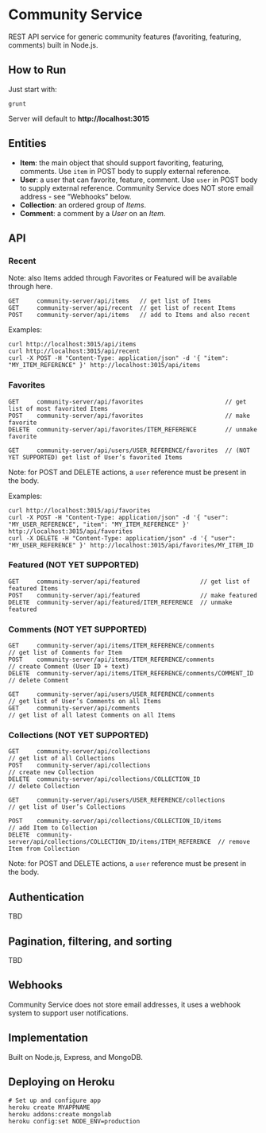 # Community Service

REST API service for generic community features (favoriting, featuring, comments) built in Node.js.


## How to Run

Just start with:

	grunt

Server will default to **http://localhost:3015**


## Entities

* **Item**: the main object that should support favoriting, featuring, comments. Use `item` in POST body to supply external reference.
* **User**: a user that can favorite, feature, comment. Use `user` in POST body to supply external reference. Community Service does NOT store email address - see “Webhooks” below.
* **Collection**: an ordered group of *Items*.
* **Comment**: a comment by a *User* on an *Item*.


## API

### Recent

Note: also Items added through Favorites or Featured will be available through here.

	GET     community-server/api/items   // get list of Items
	GET     community-server/api/recent  // get list of recent Items
	POST    community-server/api/items   // add to Items and also recent

Examples:

	curl http://localhost:3015/api/items
	curl http://localhost:3015/api/recent
	curl -X POST -H "Content-Type: application/json" -d '{ "item": "MY_ITEM_REFERENCE" }' http://localhost:3015/api/items

### Favorites

	GET     community-server/api/favorites                       // get list of most favorited Items
	POST    community-server/api/favorites                       // make favorite
	DELETE  community-server/api/favorites/ITEM_REFERENCE        // unmake favorite

	GET     community-server/api/users/USER_REFERENCE/favorites  // (NOT YET SUPPORTED) get list of User’s favorited Items

Note: for POST and DELETE actions, a `user` reference must be present in the body.

Examples:

	curl http://localhost:3015/api/favorites
	curl -X POST -H "Content-Type: application/json" -d '{ "user": "MY_USER_REFERENCE", "item": "MY_ITEM_REFERENCE" }' http://localhost:3015/api/favorites
	curl -X DELETE -H "Content-Type: application/json" -d '{ "user": "MY_USER_REFERENCE" }' http://localhost:3015/api/favorites/MY_ITEM_ID

### Featured (NOT YET SUPPORTED)

	GET     community-server/api/featured                 // get list of featured Items
	POST    community-server/api/featured                 // make featured
	DELETE  community-server/api/featured/ITEM_REFERENCE  // unmake featured

### Comments (NOT YET SUPPORTED)

	GET     community-server/api/items/ITEM_REFERENCE/comments             // get list of Comments for Item
	POST    community-server/api/items/ITEM_REFERENCE/comments             // create Comment (User ID + text)
	DELETE  community-server/api/items/ITEM_REFERENCE/comments/COMMENT_ID  // delete Comment

	GET     community-server/api/users/USER_REFERENCE/comments             // get list of User’s Comments on all Items
	GET     community-server/api/comments                                  // get list of all latest Comments on all Items

### Collections (NOT YET SUPPORTED)

	GET     community-server/api/collections                                     // get list of all Collections
	POST    community-server/api/collections                                     // create new Collection
	DELETE  community-server/api/collections/COLLECTION_ID                       // delete Collection

	GET     community-server/api/users/USER_REFERENCE/collections                // get list of User’s Collections

	POST    community-server/api/collections/COLLECTION_ID/items                 // add Item to Collection
	DELETE  community-server/api/collections/COLLECTION_ID/items/ITEM_REFERENCE  // remove Item from Collection

Note: for POST and DELETE actions, a `user` reference must be present in the body.


## Authentication

TBD


## Pagination, filtering, and sorting

TBD


## Webhooks

Community Service does not store email addresses, it uses a webhook system to support user notifications.


## Implementation

Built on Node.js, Express, and MongoDB.


## Deploying on Heroku

	# Set up and configure app
	heroku create MYAPPNAME
	heroku addons:create mongolab
	heroku config:set NODE_ENV=production
